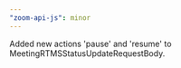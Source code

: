 ```yaml
---
"zoom-api-js": minor
---
```


Added new actions 'pause' and 'resume' to MeetingRTMSStatusUpdateRequestBody.